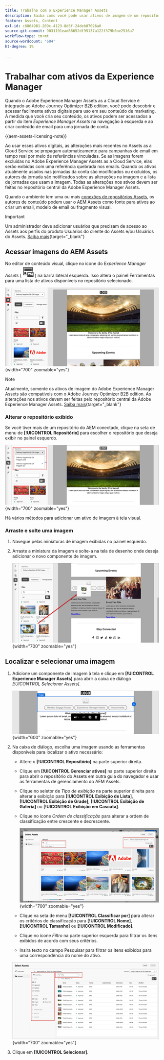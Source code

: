 ```yaml
---
title: Trabalho com o Experience Manager Assets
description: Saiba como você pode usar ativos de imagem de um repositório conectado do AEM Assets ao criar conteúdo no Adobe Journey Optimizer B2B edition.
feature: Assets, Content
exl-id: c6864981-209c-4123-8d3f-24deb07026a0
source-git-commit: 9031191ead88652df95137a122f379b0ae2516a7
workflow-type: tm+mt
source-wordcount: '604'
ht-degree: 1%

---
```


# Trabalhar com ativos da Experience Manager

Quando o Adobe Experience Manager Assets as a Cloud Service é integrado ao Adobe Journey Optimizer B2B edition, você pode descobrir e acessar facilmente ativos digitais para uso em seu conteúdo de marketing. À medida que você cria seu conteúdo, os ativos podem ser acessados a partir do item _Experience Manager Assets_ na navegação à esquerda e ao criar conteúdo de email para uma jornada de conta.

{{aem-assets-licensing-note}}

Ao usar esses ativos digitais, as alterações mais recentes no Assets as a Cloud Service se propagam automaticamente para campanhas de email em tempo real por meio de referências vinculadas. Se as imagens forem excluídas no Adobe Experience Manager Assets as a Cloud Service, elas serão exibidas com uma referência quebrada nos emails. Quando os ativos atualmente usados nas jornadas da conta são modificados ou excluídos, os autores da jornada são notificados sobre as alterações na imagem e a lista de jornadas que usam a imagem. Todas as alterações nos ativos devem ser feitas no repositório central da Adobe Experience Manager Assets.

Quando o ambiente tem uma ou mais [conexões de repositórios Assets](../admin/configure-aem-repositories.md), os autores de conteúdo podem usar o AEM Assets como fonte para ativos ao criar um email, modelo de email ou fragmento visual.

>[!IMPORTANT]
>
>Um administrador deve adicionar usuários que precisam de acesso ao Assets aos perfis do produto Usuários do cliente do Assets e/ou Usuários do Assets. [Saiba mais](https://experienceleague.adobe.com/en/docs/experience-manager-cloud-service/content/security/ims-support#managing-products-and-user-access-in-admin-console){target="_blank"}

## Acessar imagens do AEM Assets

No editor de conteúdo visual, clique no ícone do _Experience Manager Assets_ ( ![Experience Manager Assets](../../assets/do-not-localize/icon-assets-aem.svg) ) na barra lateral esquerda. Isso altera o painel Ferramentas para uma lista de ativos disponíveis no repositório selecionado.

![Clique no ícone do seletor do Assets para acessar os ativos da imagem](./assets/content-assets-selector-aem-assets.png){width="700" zoomable="yes"}

>[!NOTE]
>
>Atualmente, somente os ativos de imagem do Adobe Experience Manager Assets são compatíveis com o Adobe Journey Optimizer B2B edition. As alterações nos ativos devem ser feitas pelo repositório central da Adobe Experience Manager Assets. [Saiba mais](https://experienceleague.adobe.com/en/docs/experience-manager-cloud-service/content/assets/manage/manage-digital-assets){target="_blank"}

### Alterar o repositório exibido

Se você tiver mais de um repositório do AEM conectado, clique na seta de menu de **[!UICONTROL Repositório]** para escolher o repositório que deseja exibir no painel esquerdo.

![Escolha um repositório do AEM Assets para acessar os ativos da imagem](./assets/content-assets-selector-aem-repo.png){width="700" zoomable="yes"}

Há vários métodos para adicionar um ativo de imagem à tela visual.

### Arraste e solte uma imagem

1. Navegue pelas miniaturas de imagem exibidas no painel esquerdo.

1. Arraste a miniatura da imagem e solte-a na tela de desenho onde deseja adicionar o novo componente de imagem.

   ![Arraste e solte um ativo de imagem](./assets/content-drag-drop-image-aem-assets.png){width="700" zoomable="yes"}

## Localizar e selecionar uma imagem

1. Adicione um componente de imagem à tela e clique em **[!UICONTROL Experience Manager Assets]** para abrir a caixa de diálogo _[!UICONTROL Selecionar Assets]_.

   ![Selecione um ativo para o componente de imagem](./assets/content-image-component-empty.png){width="600" zoomable="yes"}

1. Na caixa de diálogo, escolha uma imagem usando as ferramentas disponíveis para localizar o ativo necessário:

   * Altere o **[!UICONTROL Repositório]** na parte superior direita.

   * Clique em **[!UICONTROL Gerenciar ativos]** na parte superior direita para abrir o repositório do Assets em outra guia do navegador e usar as ferramentas de gerenciamento do AEM Assets.

   * Clique no seletor de _Tipo de exibição_ na parte superior direita para alterar a exibição para **[!UICONTROL Exibição de Lista]**, **[!UICONTROL Exibição de Grade]**, **[!UICONTROL Exibição de Galeria]** ou **[!UICONTROL Exibição em Cascata]**.

   * Clique no ícone _Ordem de classificação_ para alterar a ordem de classificação entre crescente e decrescente.

     ![Use as ferramentas na caixa de diálogo Selecionar Assets para localizar e selecionar um ativo de imagem](./assets/content-select-assets-dialog-aem.png){width="700" zoomable="yes"}

   * Clique na seta de menu **[!UICONTROL Classificar por]** para alterar os critérios de classificação para **[!UICONTROL Nome]**, **[!UICONTROL Tamanho]** ou **[!UICONTROL Modificado]**.

   * Clique no ícone _Filtro_ na parte superior esquerda para filtrar os itens exibidos de acordo com seus critérios.

   * Insira texto no campo Pesquisar para filtrar os itens exibidos para uma correspondência do nome do ativo.

   ![Use os filtros e o campo de pesquisa para localizar o ativo](./assets/content-select-assets-dialog-aem-filter.png){width="700" zoomable="yes"}

1. Clique em **[!UICONTROL Selecionar]**.
<!-- 

## Upload assets

To import files to Assets as a Cloud Service, you first need to browse or create the folder to be used for storage. You can then import an asset and add it to your email content. After assets are uploaded, you can [use the image assets as you author content](./assets-overview.md#add-assets-to-your-content).

1. While authoring your content in the email designer, drag an image element into the canvas. 

   The properties on the right reflect the image element selection. 

1. Click **[!UICONTROL Import media]** to open the _[!UICONTROL Upload image]_ dialog.

1. If your file system is open to your image file, drag and drop the file on the box in the dialog.

   ![Upload image file to Assets repository](./assets/email-designer-image-upload.png){width="700" zoomable="yes"}

   You can also click the **[!UICONTROL Select a file from your computer]** link and use your file system to locate and select the image file. Click Open and the image file is displayed in the box.

1. Click **[!UICONTROL Import]**.
-->
